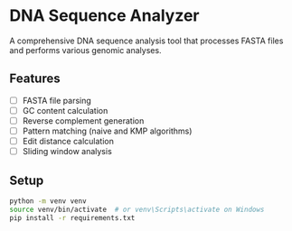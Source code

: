 # DNA Sequence Analyzer

A comprehensive DNA sequence analysis tool that processes FASTA files and performs various genomic analyses.

## Features
- [ ] FASTA file parsing
- [ ] GC content calculation
- [ ] Reverse complement generation
- [ ] Pattern matching (naive and KMP algorithms)
- [ ] Edit distance calculation
- [ ] Sliding window analysis

## Setup
```bash
python -m venv venv
source venv/bin/activate  # or venv\Scripts\activate on Windows
pip install -r requirements.txt